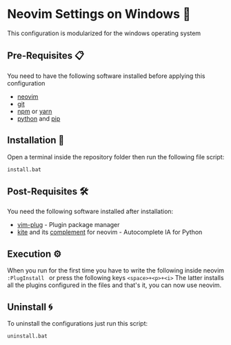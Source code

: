 # Neovim Settings on Windows 🚀
This configuration is modularized for the windows operating system

## Pre-Requisites 📋
You need to have the following software installed before applying this configuration
* [neovim](https://github.com/neovim/neovim/wiki/Installing-Neovim)
* [git](https://git-scm.com/downloads)
* [npm](https://www.npmjs.com/get-npm) or [yarn](https://classic.yarnpkg.com/en/docs/install#windows-stable) 
* [python](https://www.python.org/downloads/) and [pip](https://pip.pypa.io/en/stable/installation/)

## Installation 🔧
Open a terminal inside the repository folder then run the following file script:
```
install.bat
```

## Post-Requisites 🛠️
You need the following software installed after installation:
* [vim-plug](https://github.com/junegunn/vim-plug) - Plugin package manager
* [kite](https://www.kite.com/integrations/vim/) and its [complement](https://github.com/kiteco/vim-plugin/blob/master/DEVELOPMENT.md) for neovim - Autocomplete IA for Python

## Execution ⚙️
When you run for the first time you have to write the following 
inside neovim `:PlugInstall ` or press the following 
keys `<space>+<p>+<i>` The latter installs all the plugins 
configured in the files and that's it, you can now use neovim.

## Uninstall :cyclone:
To uninstall the configurations just run this script:
```
uninstall.bat
```

